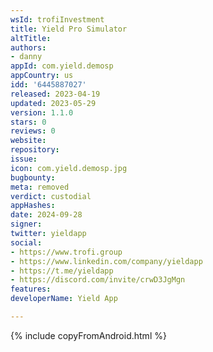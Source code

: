 ```yaml
---
wsId: trofiInvestment
title: Yield Pro Simulator
altTitle: 
authors:
- danny
appId: com.yield.demosp
appCountry: us
idd: '6445887027'
released: 2023-04-19
updated: 2023-05-29
version: 1.1.0
stars: 0
reviews: 0
website: 
repository: 
issue: 
icon: com.yield.demosp.jpg
bugbounty: 
meta: removed
verdict: custodial
appHashes: 
date: 2024-09-28
signer: 
twitter: yieldapp
social:
- https://www.trofi.group
- https://www.linkedin.com/company/yieldapp
- https://t.me/yieldapp
- https://discord.com/invite/crwD3JgMgn
features: 
developerName: Yield App

---
```


{% include copyFromAndroid.html %}
